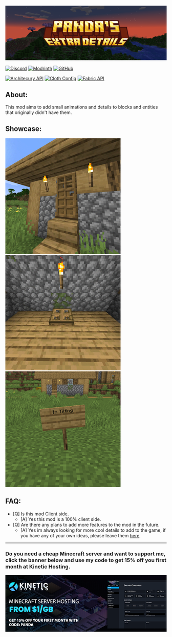 ![](https://github.com/PandaDap2006/Pandas-Extra-Details/blob/master/assets_for_readme/banner.png?raw=true)

[![Discord](https://img.shields.io/discord/1021703635178115122?style=for-the-badge&logo=discord&label=Discord&labelColor=black&color=lightblue)](https://discord.gg/wjPt4vEfXb)
[![Modrinth](https://img.shields.io/modrinth/dt/RQ7OrTFx?style=for-the-badge&logo=modrinth&label=Modrinth&labelColor=black&color=green)](https://modrinth.com/mod/pandas-extra-details)
[![GitHub](https://img.shields.io/github/license/PandaDap2006/Pandas-Extra-Details?style=for-the-badge&logo=github&label=Github&labelColor=black&color=white)](https://github.com/PandaDap2006/Pandas-Extra-Details/tree/master)

[![Architecury API](https://img.shields.io/badge/Architectury%20API-REQUIRED-1?style=for-the-badge&labelColor=black&color=gold)](https://www.curseforge.com/minecraft/mc-mods/architectury-api)
[![Cloth Config](https://img.shields.io/badge/Cloth%20Config-REQUIRED-1?style=for-the-badge&labelColor=black&color=gold)](https://www.curseforge.com/minecraft/mc-mods/cloth-config)
[![Fabric API](https://img.shields.io/badge/Fabric%20API-REQUIRED%20for%20Fabric-1?style=for-the-badge&labelColor=black&color=gold)](https://www.curseforge.com/minecraft/mc-mods/fabric-api)

## About:
This mod aims to add small animations and details to blocks and entities that originally didn't have them.

## Showcase:
![Door Animation](https://github.com/PandaDap2006/Pandas-Extra-Details/blob/master/assets_for_readme/showcase_door_animation.gif?raw=true)
![Trap Door Animation](https://github.com/PandaDap2006/Pandas-Extra-Details/blob/master/assets_for_readme/showcase_trap_door_animation.gif?raw=true)
![Standing sign tilt](https://github.com/PandaDap2006/Pandas-Extra-Details/blob/master/assets_for_readme/showcase_standing_sign.png?raw=true)

## FAQ:
- [Q] Is this mod Client side.
  - [A] Yes this mod is a 100% client side.
- [Q] Are there any plans to add more features to the mod in the future.
  - [A] Yes im always looking for more cool details to add to the game, if you have any of your own ideas, please leave them [here](https://github.com/PandaDap2006/Pandas-Extra-Details/discussions)

---
### Do you need a cheap Minecraft server and want to support me, click the banner below and use my code to get 15% off you first month at Kinetic Hosting.
[![](https://github.com/PandaDap2006/PandaDap2006/blob/main/assets_for_readme/kinetic_hosting_banner.png?raw=true)](https://billing.kinetichosting.net/aff.php?aff=476)
